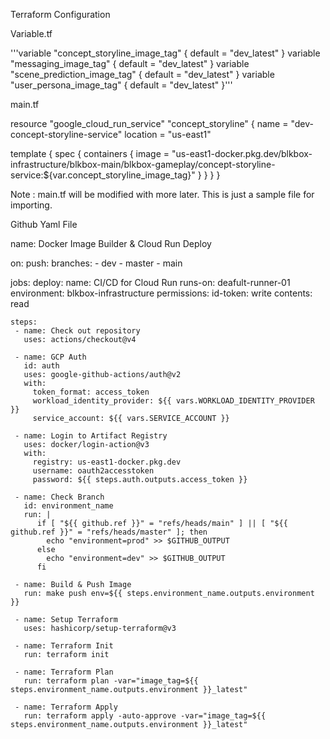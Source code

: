 Terraform Configuration

Variable.tf


'''variable "concept_storyline_image_tag" {
default = "dev_latest"
}
variable "messaging_image_tag" {
default = "dev_latest"
}
variable "scene_prediction_image_tag" {
default = "dev_latest"
}
variable "user_persona_image_tag" {
default = "dev_latest"
}'''


main.tf

resource "google_cloud_run_service" "concept_storyline" {
  name     = "dev-concept-storyline-service"
  location = "us-east1"

  template {
    spec {
      containers {
        image = "us-east1-docker.pkg.dev/blkbox-infrastructure/blkbox-main/blkbox-gameplay/concept-storyline-service:${var.concept_storyline_image_tag}"
      }
    }
  }
}

Note : main.tf will be modified with more later. This is just a sample file for importing.



Github Yaml File



name: Docker Image Builder & Cloud Run Deploy

on:
  push:
    branches:
      - dev
      - master
      - main

jobs:
  deploy:
    name: CI/CD for Cloud Run
    runs-on: deafult-runner-01
    environment: blkbox-infrastructure
    permissions:
      id-token: write
      contents: read

    steps:
     - name: Check out repository
       uses: actions/checkout@v4  

     - name: GCP Auth
       id: auth
       uses: google-github-actions/auth@v2
       with:
         token_format: access_token
         workload_identity_provider: ${{ vars.WORKLOAD_IDENTITY_PROVIDER }}
         service_account: ${{ vars.SERVICE_ACCOUNT }}

     - name: Login to Artifact Registry
       uses: docker/login-action@v3
       with:
         registry: us-east1-docker.pkg.dev
         username: oauth2accesstoken
         password: ${{ steps.auth.outputs.access_token }}   

     - name: Check Branch
       id: environment_name
       run: |
          if [ "${{ github.ref }}" = "refs/heads/main" ] || [ "${{ github.ref }}" = "refs/heads/master" ]; then
            echo "environment=prod" >> $GITHUB_OUTPUT
          else
            echo "environment=dev" >> $GITHUB_OUTPUT
          fi

     - name: Build & Push Image
       run: make push env=${{ steps.environment_name.outputs.environment }}

     - name: Setup Terraform
       uses: hashicorp/setup-terraform@v3

     - name: Terraform Init
       run: terraform init

     - name: Terraform Plan
       run: terraform plan -var="image_tag=${{ steps.environment_name.outputs.environment }}_latest"

     - name: Terraform Apply
       run: terraform apply -auto-approve -var="image_tag=${{ steps.environment_name.outputs.environment }}_latest"





